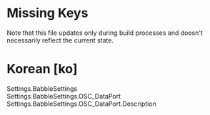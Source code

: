 # Missing Keys
Note that this file updates only during build processes and doesn't necessarily reflect the current state.

# Korean [ko]
Settings.BabbleSettings  
Settings.BabbleSettings.OSC_DataPort  
Settings.BabbleSettings.OSC_DataPort.Description  

